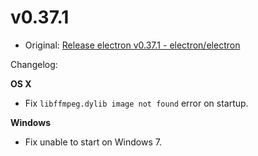# v0.37.1

* Original: [Release electron v0.37.1 - electron/electron](https://github.com/electron/electron/releases/tag/v0.37.1)

Changelog:

**OS X**

* Fix `libffmpeg.dylib image not found` error on startup.

**Windows**

* Fix unable to start on Windows 7.
